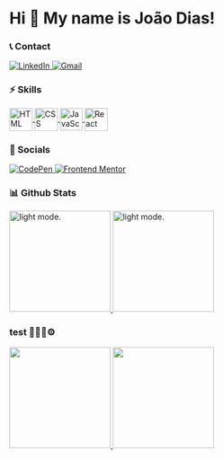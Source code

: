 # Hi 👋 My name is João Dias!

### 📞 Contact

<p align="left">

  <a href="https://www.linkedin.com/in/joão-victor-gomes-dias-71034a207/"  target="_blank">
    <img alt="LinkedIn" src="https://img.shields.io/badge/-LinkedIn-0A66C2?style=for-the-badge&logo=linkedin&logoColor=white">
  </a>
  <a href="mailto:joaogomesdias2001@gmail.com" target="_blank">
    <img alt="Gmail" src="https://img.shields.io/badge/-Gmail-EA4335?style=for-the-badge&logo=gmail&logoColor=white">
  </a>
  <!-- <a href="" target="_blank">
    <img alt="Fiverr" src="https://img.shields.io/badge/-Fiverr-1DBF73?style=for-the-badge&logo=fiverr&logoColor=white">
  </a> -->

</p>

### ⚡ Skills

<p align="left">

  <a href="https://developer.mozilla.org/en-US/docs/Learn/HTML" target="_blank">
    <img align="center" alt="HTML"width="41" src="https://cdn.jsdelivr.net/gh/devicons/devicon/icons/html5/html5-original.svg">
  </a>
  <a href="https://developer.mozilla.org/en-US/docs/Learn/CSS" target="_blank">
    <img align="center" alt="CSS"width="41" src="https://cdn.jsdelivr.net/gh/devicons/devicon/icons/css3/css3-original.svg">
  </a>
  <a href="https://javascript.info" target="_blank">
    <img align="center" alt="JavaScript" width="40" src="https://cdn.jsdelivr.net/gh/devicons/devicon/icons/javascript/javascript-original.svg">
  </a>
  <!-- <a href="https://www.typescriptlang.org" target="_blank">
    <img align="center" alt="TypeScript" width="40" src="https://cdn.jsdelivr.net/gh/devicons/devicon/icons/typescript/typescript-original.svg">
  </a> -->
  <a href="https://reactjs.org" target="_blank">
    <img align="center" alt="React" width="41" src="https://cdn.jsdelivr.net/gh/devicons/devicon/icons/react/react-original.svg">
  </a>
  <!-- <a href="https://nextjs.org" target="_blank">
    <img align="center" alt="Next.JS" width="41" src="icons/nextjs.svg">
  </a> -->
  <!-- <a href="https://tailwindcss.com" target="_blank">
    <img align="center" alt="Tailwind" width="43" src="https://cdn.jsdelivr.net/gh/devicons/devicon/icons/tailwindcss/tailwindcss-plain.svg">
  </a> -->
  <!-- <a href="https://nodejs.org/en/" target="_blank">
    <img align="center" alt="NodeJs" width="41" src="https://cdn.jsdelivr.net/gh/devicons/devicon/icons/nodejs/nodejs-original.svg">
  </a> -->
  <!-- <a href="https://www.php.net" target="_blank">
    <img align="center" alt="PHP" width="43" src="https://cdn.jsdelivr.net/gh/devicons/devicon/icons/php/php-plain.svg">
  </a> -->
  <!-- <a href="https://laravel.com" target="_blank">
    <img align="center" alt="Laravel" width="40" src="https://cdn.jsdelivr.net/gh/devicons/devicon/icons/laravel/laravel-plain.svg">
  </a> -->
  <!-- <a href="" target="_blank">
    <img align="center" alt="More..." width="27" src="icons/mais.svg">
  </a> -->

</p>

### 💬 Socials

<p align="left">

  <!-- <a href="" target="_blank">
    <img alt="Twitter" src="https://img.shields.io/badge/-Twitter-1DA1F2?style=for-the-badge&logo=twitter&logoColor=white">
  </a> -->
  <a href="https://codepen.io/joaodiazz" target="_blank">
    <img alt="CodePen" src="https://img.shields.io/badge/-CodePen-333333?style=for-the-badge&logo=codepen&logoColor=white">
  </a>
  <a href="https://www.frontendmentor.io/profile/joaodiazz" target="_blank">
    <img alt="Frontend Mentor" src="https://img.shields.io/badge/-Frontend--Mentor-3F54A3?style=for-the-badge&logo=frontendmentor&logoColor=white">
  </a>

  <br />

  <!-- <a href="https://medium.com/@joaogomesdias2001" target="_blank">
    <img alt="Medium" src="https://img.shields.io/badge/-Medium-000000?style=for-the-badge&logo=medium&logoColor=white">
  </a> -->
<!--   <a href="https://stackoverflow.com/users/17967628/joaodias" target="_blank">
    <img alt="Stack Overflow" src="https://img.shields.io/badge/-Stack--Overflow-F58025?style=for-the-badge&logo=stackoverflow&logoColor=black">
  </a> -->
  <!-- <a href="" target="_blank">
    <img alt="More Links" src="https://img.shields.io/badge/-More_Links-29384a?style=for-the-badge&logo=addthis&logoColor=68BC71">
  </a> -->

</p>

### 📊 Github Stats

<div>
  
  <a href="https://github.com/joaodiazz">
    <picture>
      <source height="180px" media="(prefers-color-scheme: dark)" srcset="https://github-readme-stats.vercel.app/api?username=joaodiazz&count_private=true&show_icons=true&theme=react&title_color=48B3E0&text_color=EAF9FF&icon_color=48B3E0&border_color=EAF9FF&bg_color=0F2027&hide_border=true">
      <img height="180px" alt="light mode." src="https://github-readme-stats.vercel.app/api?username=joaodiazz&count_private=true&show_icons=true&theme=vue&border_color=41B883&hide_border=false">
    </picture>
  </a>

  <a href="https://github.com/joaodiazz?tab=repositories">
    <picture>
      <source height="180px" media="(prefers-color-scheme: dark)" srcset="https://github-readme-stats.vercel.app/api/top-langs/?username=joaodiazz&layout=compact&theme=react&title_color=48B3E0&text_color=EAF9FF&border_color=EAF9FF&bg_color=0F2027&langs_count=10&hide_border=true">
      <img height="180px" alt="light mode." src="https://github-readme-stats.vercel.app/api/top-langs/?username=joaodiazz&layout=compact&theme=vue&border_color=41B883&langs_count=10&hide_border=false">
    </picture>
  </a>
  
</div>

### test 🚨🚧🔧⚙

<div>
  <a href="https://github.com/joaodiazz">
    <picture>
      <source height="180px" srcset="https://github-readme-stats.vercel.app/api?username=joaodiazz&show_icons=true&theme=react" media="(prefers-color-scheme: dark)"/>
      <source height="180px" srcset="https://github-readme-stats.vercel.app/api?username=joaodiazz&show_icons=true&theme=vue" media="(prefers-color-scheme: light), (prefers-color-scheme: no-preference)"/>
      <img height="180px" src="https://github-readme-stats.vercel.app/api?username=joaodiazz&show_icons=true" />
    </picture>
  </a>

  <a href="https://github.com/joaodiazz?tab=repositories">
    <picture>
      <source height="180px" srcset="https://github-readme-stats.vercel.app/api/top-langs/?username=joaodiazz&layout=compact&theme=react&title_color=48B3E0&text_color=EAF9FF&border_color=EAF9FF&bg_color=0F2027&langs_count=10&hide_border=true" media="(prefers-color-scheme: dark)"/>
      <source height="180px" srcset="https://github-readme-stats.vercel.app/api/top-langs/?username=joaodiazz&layout=compact&theme=vue&border_color=41B883&langs_count=10&hide_border=false" media="(prefers-color-scheme: light), (prefers-color-scheme: no-preference)"/>
      <img height="180px" src="https://github-readme-stats.vercel.app/api?username=joaodiazz&show_icons=true" />
    </picture>
  </a>
</div>

